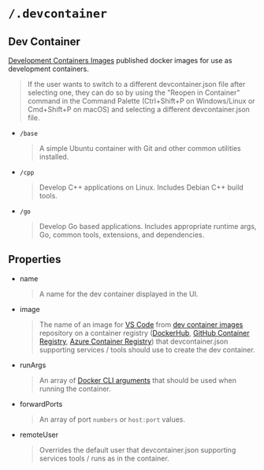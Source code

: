 # `/.devcontainer`

## Dev Container

[Development Containers Images](https://github.com/devcontainers/images) published docker images for use as development containers.

> If the user wants to switch to a different devcontainer.json file after selecting one, they can do so by using the "Reopen in Container" command in the Command Palette (Ctrl+Shift+P on Windows/Linux or Cmd+Shift+P on macOS) and selecting a different devcontainer.json file.

- `/base`
  > A simple Ubuntu container with Git and other common utilities installed.

- `/cpp`
  > Develop C++ applications on Linux. Includes Debian C++ build tools.

- `/go`
  > Develop Go based applications. Includes appropriate runtime args, Go, common tools, extensions, and dependencies.

## Properties

- name
  > A name for the dev container displayed in the UI.

- image
  > The name of an image for [VS Code](https://hub.docker.com/_/microsoft-vscode-devcontainers) from [dev container images](https://github.com/devcontainers/images) repository on a container registry ([DockerHub](https://hub.docker.com/), [GitHub Container Registry](https://docs.github.com/packages/guides/about-github-container-registry), [Azure Container Registry](https://azure.microsoft.com/services/container-registry/)) that devcontainer.json supporting services / tools should use to create the dev container.

- runArgs
  > An array of [Docker CLI arguments](https://docs.docker.com/engine/reference/commandline/run/) that should be used when running the container.

- forwardPorts
  > An array of port `numbers` or `host:port` values.

- remoteUser
  > Overrides the default user that devcontainer.json supporting services tools / runs as in the container.

